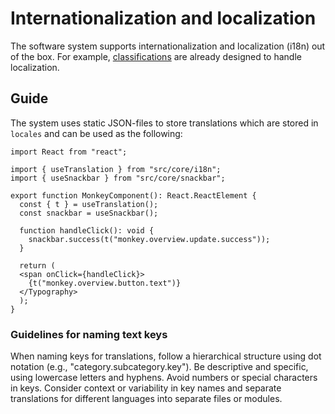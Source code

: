 # Internationalization and localization

The software system supports internationalization and localization (i18n) out of
the box. For example, [classifications](./classifications.md) are already
designed to handle localization.

## Guide

The system uses static JSON-files to store translations which are stored in
`locales` and can be used as the following:

```tsx
import React from "react";

import { useTranslation } from "src/core/i18n";
import { useSnackbar } from "src/core/snackbar";

export function MonkeyComponent(): React.ReactElement {
  const { t } = useTranslation();
  const snackbar = useSnackbar();

  function handleClick(): void {
    snackbar.success(t("monkey.overview.update.success"));
  }

  return (
  <span onClick={handleClick}>
    {t("monkey.overview.button.text")}
  </Typography>
  );
}
```

### Guidelines for naming text keys

When naming keys for translations, follow a hierarchical structure using dot
notation (e.g., "category.subcategory.key"). Be descriptive and specific, using
lowercase letters and hyphens. Avoid numbers or special characters in keys.
Consider context or variability in key names and separate translations for
different languages into separate files or modules.
